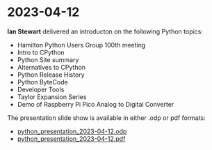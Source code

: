 # 2023-04-12

**Ian Stewart** delivered an introducton on the following Python topics:

* Hamilton Python Users Group 100th meeting
* Intro to CPython
* Python Site summary
* Alternatives to CPython
* Python Release History
* Python ByteCode
* Developer Tools
* Taylor Expansion Series
* Demo of Raspberry Pi Pico Analog to Digital Converter

The presentation slide show is available in either .odp or pdf formats:
* [python_presentation_2023-04-12.odp](python_presentation_2023-04-12.odp)
* [python_presentation_2023-04-12.pdf](python_presentation_2023-04-12.pdf)

